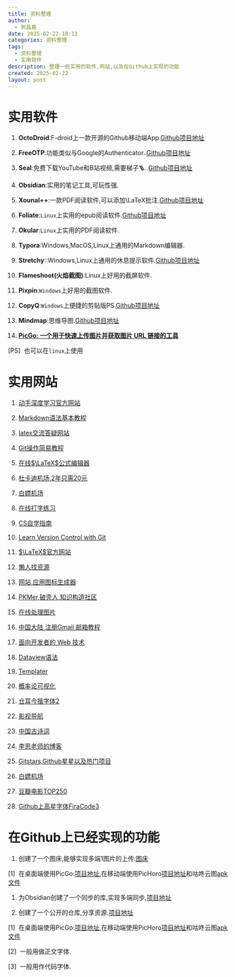 ```yaml
---
title: 资料整理
author:
  - 贺昌嘉
date: 2025-02-22-10:13
categories: 资料整理
tags:
  - 资料整理
  - 实用软件
description: 整理一些实用的软件,网站,以及在Github上实现的功能
created: 2025-02-22
layout: post
---
```



# 实用软件

1. **OctoDroid**:F-droid上一款开源的Github移动端App.[Github项目地址](https://github.com/slapperwan/gh4a)
    
2. **FreeOTP**:功能类似与Google的Authenticator..[Github项目地址](https://github.com/freeotp/freeotp-android)
    
3. **Seal**:免费下载YouTube和B站视频,需要梯子🪜..[Github项目地址](https://github.com/JunkFood02/Seal)
    
4. **Obsidian**:实用的笔记工具,可玩性强.
    
5. **Xounal++**:一款PDF阅读软件,可以添加\LaTeX批注.[Github项目地址](https://github.com/xournalpp/xournalpp)
    
6. **Foliate**:`Linux`上实用的epub阅读软件.[Github项目地址](https://github.com/johnfactotum/foliate)
    
7. **Okular**:`Linux`上实用的PDF阅读软件.
    
8. **Typora**:Windows,MacOS,Linux上通用的Markdown编辑器.
    
9. **Stretchy**::Windows,Linux上通用的休息提示软件.[Github项目地址](https://github.com/hovancik/stretchly)
    
10. **Flameshoot(火焰截图)**:Linux上好用的截屏软件.
    
11. **Pixpin**:`Windows`上好用的截图软件.
    
12. **CopyQ**:`Windows`上便捷的剪贴版PS.[Github项目地址](https://github.com/hluk/CopyQ)
    
13. **Mindmap**:思维导图.[Github项目地址](https://github.com/wanglin2/mind-map)
    
14. [**PicGo: 一个用于快速上传图片并获取图片 URL 链接的工具**](https://picgo.github.io/PicGo-Doc/zh/guide/#picgo-is-here)
    

[PS]  也可以在`linux`上使用

# 实用网站

1. [动手深度学习官方网站](https://zh.d2l.ai/)
    
2. [Markdown语法基本教程](https://markdown.com.cn/intro.html)
    
3. [latex交流答疑网站](https://www.latexstudio.net/)
    
4. [Git操作简易教程](https://training.github.com/downloads/zh_CN/github-git-cheat-sheet/)
    
5. [在线$\LaTeX$公式编辑器](https://www.latexlive.com/)
    
6. [杜卡迪机场,2年只需20元](https://dukadi.biz/#/login)
    
7. [白嫖机场](https://yes2.xn--mesv7f5toqlp.biz/console)
    
8. [在线打字练习](https://qwerty.kaiyi.cool/)
    
9. [CS自学指南](https://csdiy.wiki/)
    
10. [Learn Version Control with Git](https://www.git-tower.com/)
    
11. [$\LaTeX$官方网站](https://www.ctan.org/)
    
12. [懒人找资源](https://lazytest.vercel.app/#/blog/record2)
    
13. [网站,应用图标生成器](https://realfavicongenerator.net/)
    
14. [PKMer,破壳人,知识构造社区](https://pkmer.cn/)
    
15. [在线处理图片](https://imagestool.com/zh_CN/#google_vignette)
    
16. [中国大陆 注册Gmail 邮箱教程](https://zhpengfei.com/register-gmail-in-china/)
    
17. [面向开发者的 Web 技术](https://developer.mozilla.org/zh-CN/docs/Web)
    
18. [Dataview语法](https://blacksmithgu.github.io/obsidian-dataview/)
    
19. [Templater](https://silentvoid13.github.io/Templater/)
    
20. [概率论可视化](https://probability.visualized.fun/)
    
21. [仓耳今揩字体2](https://tsanger.cn/)
    
22. [影视导航](https://yingshi.xiaok1.cn/)
    
23. [中国古诗词](https://awesome-poetry.top/huajianji/)
    
24. [李思老师的博客](https://sili-math.github.io/)
    
25. [Gitstars,Github星星以及热门项目](https://gitstars.cfour.top/)
    
26. [白嫖机场](https://yes2.xn--mesv7f5toqlp.biz/console)
    
27. [豆瓣电影TOP250](https://movie.douban.com/top250)
    
28. [Github上高星字体FiraCode3](https://github.com/tonsky/FiraCode)
    

# 在Github上已经实现的功能

1. 创建了一个图床,能够实现多端1图片的上传:[图床](https://github.com/hechangjia/Picture_Deposit)
    

[1]  在桌面端使用PicGo:[项目地址](https://github.com/Molunerfinn/PicGo),在移动端使用PicHoro[项目地址](https://github.com/Kuingsmile/PicHoro)和咕咚云图[apk文件](https://github.com/hechangjia/Open-Resources/blob/master/Application/%E5%92%95%E5%92%9A%E4%BA%91%E5%9B%BE.apk)

1. 为Obsidian创建了一个同步的库,实现多端同步,[项目地址](https://github.com/hechangjia/Obsidian)
    
3. 创建了一个公开的仓库,分享资源.[项目地址](https://github.com/hechangjia/Open-Resources)
    

[1]  在桌面端使用PicGo:[项目地址](https://github.com/Molunerfinn/PicGo),在移动端使用PicHoro[项目地址](https://github.com/Kuingsmile/PicHoro)和咕咚云图[apk文件](https://github.com/hechangjia/Open-Resources/blob/master/Application/%E5%92%95%E5%92%9A%E4%BA%91%E5%9B%BE.apk)

[2]  一般用做正文字体.

[3]  一般用作代码字体.